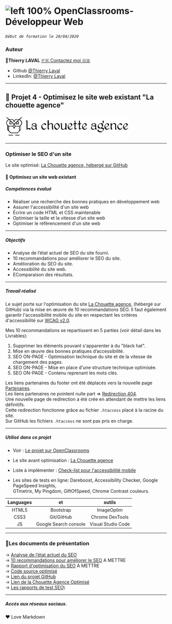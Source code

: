 # ![left 100%](https://github.com/thierry-laval/archives/blob/master/images/Logo_OpenClassrooms.png?raw=true) OpenClassrooms-Développeur Web

_`Début de formation le 20/04/2020`_

### Auteur

👤**Thierry LAVAL** [🇫🇷 Contactez moi 🇬🇧](<thierrylaval@gmx.com>)

* Github [@Thierry Laval](https://github.com/thierry-laval)
* LinkedIn: [@Thierry Laval](https://www.linkedin.com/in/thierry-laval)

***
## 📎 Projet 4 - Optimisez le site web existant "La chouette agence"
![left 100%](./img/la-chouette-agence.png)
***
### Optimiser le SEO d'un site

Le site optimisé: [La Chouette agence, hébergé sur GitHub](https://thierry-laval.github.io/la-chouette-agence/)

#### 🔨 Optimisez un site web existant

##### Compétences évalué

* Réaliser une recherche des bonnes pratiques en développement web
* Assurer l'accessibilité d'un site web
* Écrire un code HTML et CSS maintenable
* Optimiser la taille et la vitesse d’un site web
* Optimiser le référencement d'un site web

***

##### Objectifs

* Analyse de l’état actuel de SEO du site fourni.
* 10 recommandations pour améliorer le SEO du site.
* Amélioration du SEO du site.
* Accessibilité du site web.
* EComparaison des résultats.

***

##### Travail réalisé

Le sujet porte sur l'optimisation du site [La Chouette agence](https://github.com/thierry-laval/la-chouette-agence), (hébergé sur GitHub) via la mise en œuvre de 10 recommandations SEO.
Il faut également garantir l'accessibilité mobile du site en respectant les critères d'accessibilité sur [WCAG v2.0](https://www.w3.org/Translations/WCAG20-fr/).

Mes 10 recommandations se repartissent en 5 parties (voir détail dans les Livrables):

1. Supprimer les éléments pouvant s'apparenter à du "black hat".
2. Mise en œuvre des bonnes pratiques d’accessibilité.
3. SEO ON-PAGE - Optimisation technique du site et de la vitesse de chargement des pages.
4. SEO ON-PAGE - Mise en place d'une structure technique optimisée.
5. SEO ON-PAGE - Contenu reprenant les mots clés.

Les liens partenaires du footer ont été déplacés vers la nouvelle page [Partenaires](partenaires.html).<br>
Les liens partenaires ne pointent nulle part => [Redirection 404](https://thierry-laval.github.io/la-chouette-agence/page-404.html).<br>
Une nouvelle page de redirection a été crée en attendant de mettre les liens définitifs.<br>
Cette redirection fonctionne grâce au fichier `.htaccess` placé à la racine du site.<br>
Sur GitHub les fichiers `.htaccess` ne sont pas pris en charge.

***

##### Utilisé dans ce projet

* Voir : [Le projet sur OpenClassrooms](https://openclassrooms.com/fr/paths/185/projects/638/assignment "Cliquez pour voir le projet")

* Le site avant optimisation : [La Chouette agence](https://thierry-laval.github.io/la-chouette-agence-v1/)

* Liste à implémenter : [Check-list pour l'accessibilité mobile
](https://developer.mozilla.org/fr/docs/Accessibilit%C3%A9/Checklist_accessibilite_mobile)

* Les sites de tests en ligne: Dareboost, Accessibility Checker, Google PageSpeed Insights,<br>GTmetrix, My Pingdom, GiftOfSpeed, Chrome Contrast couleurs.

| Languages       | et                    | outils     |
| :-------------: |:-------------:        | :-----:    |
| HTML5           | Bootstrap              | ImageOptim |
| CSS3            | Git/GitHub                   | Chrome DevTools |
| JS              | Google Search console |  Visual Studio Code    |

***

### 🚦Les documents de présentation

→ [Analyse de l’état actuel du SEO](https://drive.google.com/file/d/1aO9x09tYVJD6mG23KavkqRs_-T9V80_J/view?usp=sharing)\
→ [10 recommandations pour améliorer le SEO](https://) A METTRE\
→ [Rapport d'optimisation du SEO](https://) A METTRE\
→ [Code source optimisé](https://github.com/thierry-laval/la-chouette-agence/find/master)\
→ [Lien du projet GitHub](https://github.com/thierry-laval/la-chouette-agence)\
→ [Lien de la Chouette Agence Optimisé](https://thierry-laval.github.io/la-chouette-agence)\
→ [Les rapports de test SEO](https://drive.google.com/drive/folders/1tgPtZZVKhZpWf7vMzUSkv6xQp76qzp25?usp=sharing)\

***

##### Accés aux réseaux sociaux.
<p>
<a href="https://twitter.com/explore" title="Compte Twitter" target="_blank"><span
class="fa fa-twitter icon-md"></span></a>
<a aria-label="compte facebook" class="social" href="https://fr-fr.facebook.com/" title="Cliquez pour ouvrir notre compte" target="_blank"><span
class="fa fa-facebook icon-md"></span></a>
<a class="social" href="https://dribbble.com/" title="Cliquez pour ouvrir notre compte" target="_blank"><span
class="fa fa-dribbble icon-md"></span></a>
<a aria-label="compte instagram" class="social" href="https://www.instagram.com/?hl=fr"
title="Cliquez pour ouvrir notre compte" target="_blank"><span class="fa fa-instagram icon-md"></span></a>
</p>
<p>&hearts; Love Markdown<p>
